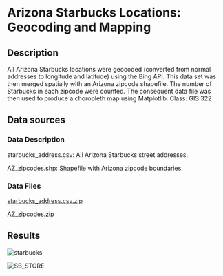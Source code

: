 # Arizona Starbucks Locations: Geocoding and Mapping


## Description
All Arizona Starbucks locations were geocoded (converted from normal addresses to longitude and latitude) using the Bing API. This data set was then merged spatially with an Arizona zipcode shapefile. The number of Starbucks in each zipcode were counted. The consequent data file was then used to produce a choropleth map using Matplotlib.
Class: GIS 322 


## Data sources 

### Data Description

starbucks_address.csv: All Arizona Starbucks street addresses. 

AZ_zipcodes.shp: Shapefile with Arizona zipcode boundaries.


### Data Files


[starbucks_address.csv.zip](https://github.com/jessag/StarbucksGeocoding/files/6272401/starbucks_address.csv.zip)


[AZ_zipcodes.zip](https://github.com/jessag/StarbucksGeocoding/files/6272404/AZ_zipcodes.zip)

## Results

![starbucks](https://user-images.githubusercontent.com/54545486/116004689-b558e700-a5b8-11eb-82e6-5ffe0b11dd24.png)



![SB_STORE](https://user-images.githubusercontent.com/54545486/116281337-794f8e80-a73e-11eb-813f-530c857b1aa8.JPG)

